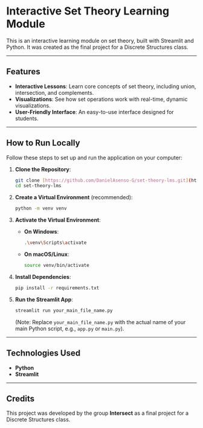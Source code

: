# Interactive Set Theory Learning Module

This is an interactive learning module on set theory, built with Streamlit and Python. It was created as the final project for a Discrete Structures class.

---

## Features

* **Interactive Lessons**: Learn core concepts of set theory, including union, intersection, and complements.
* **Visualizations**: See how set operations work with real-time, dynamic visualizations.
* **User-Friendly Interface**: An easy-to-use interface designed for students.

---

## How to Run Locally

Follow these steps to set up and run the application on your computer:

1.  **Clone the Repository**:
    ```sh
    git clone [https://github.com/DanielAsenso-G/set-theory-lms.git](https://github.com/DanielAsenso-G/set-theory-lms.git)
    cd set-theory-lms
    ```

2.  **Create a Virtual Environment** (recommended):
    ```sh
    python -m venv venv
    ```

3.  **Activate the Virtual Environment**:
    * **On Windows**:
        ```sh
        .\venv\Scripts\activate
        ```
    * **On macOS/Linux**:
        ```sh
        source venv/bin/activate
        ```

4.  **Install Dependencies**:
    ```sh
    pip install -r requirements.txt
    ```

5.  **Run the Streamlit App**:
    ```sh
    streamlit run your_main_file_name.py
    ```
    (Note: Replace `your_main_file_name.py` with the actual name of your main Python script, e.g., `app.py` or `main.py`).

---

## Technologies Used

* **Python**
* **Streamlit**

---

## Credits

This project was developed by the group **Intersect** as a final project for a Discrete Structures class.
